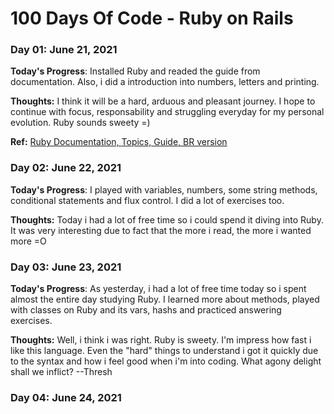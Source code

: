 # 100 Days Of Code - Ruby on Rails

### Day 01: June 21, 2021

**Today's Progress**: Installed Ruby and readed the guide from documentation. Also, i did a introduction into numbers, letters and printing.

**Thoughts:** I think it will be a hard, arduous and pleasant journey. I hope to continue with focus, responsability and struggling everyday for my personal evolution. Ruby sounds sweety =)

**Ref:**    [Ruby Documentation, ](https://www.ruby-lang.org/en/documentation/)
            [Topics, ](http://rubylearning.com/satishtalim/tutorial.html)
            [Guide, ](https://pine.fm/LearnToProgram/chap_00.html)
            [BR version](http://www.jmonteiro.com/aprendaaprogramar/chapter00.html)

### Day 02: June 22, 2021

**Today's Progress**: I played with variables, numbers, some string methods, conditional statements and flux control. I did a lot of exercises too.

**Thoughts:** Today i had a lot of free time so i could spend it diving into Ruby. It was very interesting due to fact that the more i read, the more i wanted more =O

### Day 03: June 23, 2021

**Today's Progress**: As yesterday, i had a lot of free time today so i spent almost the entire day studying Ruby. I learned more about methods, played with classes on Ruby and its vars, hashs and practiced answering exercises.

**Thoughts:** Well, i think i was right. Ruby is sweety. I'm impress how fast i like this language. Even the "hard" things to understand i got it quickly due to the syntax and how i feel good when i'm into coding. What agony delight shall we inflict? --Thresh

### Day 04: June 24, 2021